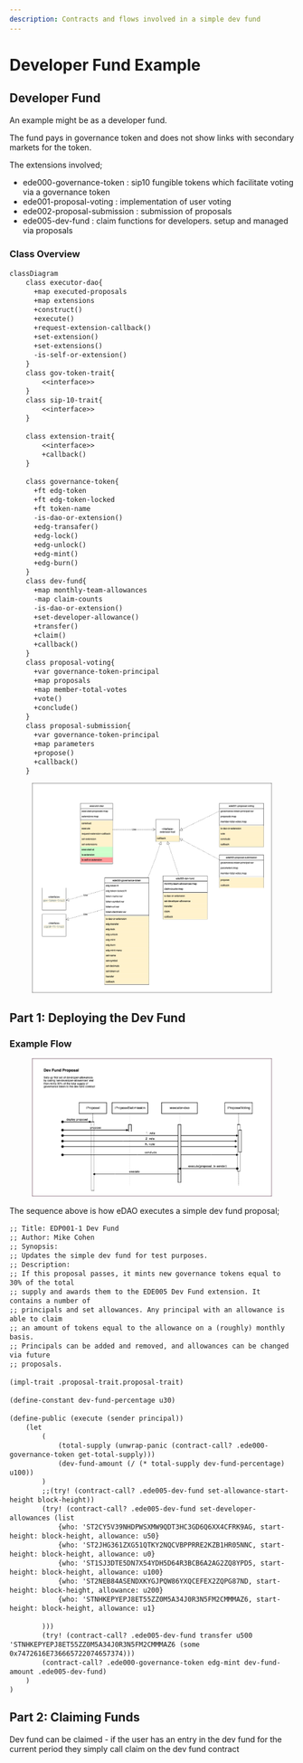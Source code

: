 ```yaml
---
description: Contracts and flows involved in a simple dev fund
---
```


# Developer Fund Example

## Developer Fund

An example might be as a developer fund.&#x20;

The fund pays in governance token and does not show links with secondary markets for the token.

The extensions involved;

* ede000-governance-token : sip10 fungible tokens which facilitate voting via a governance token
* ede001-proposal-voting : implementation of user voting
* ede002-proposal-submission : submission of proposals
* ede005-dev-fund : claim functions for developers. setup and managed via proposals

### Class Overview

```mermaid
classDiagram
    class executor-dao{
      +map executed-proposals
      +map extensions
      +construct()
      +execute()
      +request-extension-callback()
      +set-extension()
      +set-extensions()
      -is-self-or-extension()
    }
    class gov-token-trait{
        <<interface>>
    }
    class sip-10-trait{
        <<interface>>
    }

    class extension-trait{
        <<interface>>
        +callback()
    }

    class governance-token{
      +ft edg-token
      +ft edg-token-locked
      +ft token-name
      -is-dao-or-extension()
      +edg-transafer()
      +edg-lock()
      +edg-unlock()
      +edg-mint()
      +edg-burn()
    }
    class dev-fund{
      +map monthly-team-allowances
      -map claim-counts
      -is-dao-or-extension()
      +set-developer-allowance()
      +transfer()
      +claim()
      +callback()
    }
    class proposal-voting{
      +var governance-token-principal
      +map proposals
      +map member-total-votes
      +vote()
      +conclude()
    }    
    class proposal-submission{
      +var governance-token-principal
      +map parameters
      +propose()
      +callback()
    }
```

<figure><img src="../.gitbook/assets/eDAO-devfund_class.drawio (1).png" alt=""><figcaption></figcaption></figure>

## Part 1: Deploying the Dev Fund

### Example Flow

<figure><img src="../.gitbook/assets/eDAO-devfund_sequence.drawio (2).png" alt=""><figcaption></figcaption></figure>

The sequence above is how eDAO executes a simple dev fund proposal;

```
;; Title: EDP001-1 Dev Fund
;; Author: Mike Cohen
;; Synopsis:
;; Updates the simple dev fund for test purposes.
;; Description:
;; If this proposal passes, it mints new governance tokens equal to 30% of the total
;; supply and awards them to the EDE005 Dev Fund extension. It contains a number of
;; principals and set allowances. Any principal with an allowance is able to claim
;; an amount of tokens equal to the allowance on a (roughly) monthly basis.
;; Principals can be added and removed, and allowances can be changed via future
;; proposals.

(impl-trait .proposal-trait.proposal-trait)

(define-constant dev-fund-percentage u30)

(define-public (execute (sender principal))
	(let
		(
			(total-supply (unwrap-panic (contract-call? .ede000-governance-token get-total-supply)))
			(dev-fund-amount (/ (* total-supply dev-fund-percentage) u100))
		)
		;;(try! (contract-call? .ede005-dev-fund set-allowance-start-height block-height))
		(try! (contract-call? .ede005-dev-fund set-developer-allowances (list
			{who: 'ST2CY5V39NHDPWSXMW9QDT3HC3GD6Q6XX4CFRK9AG, start-height: block-height, allowance: u50}
			{who: 'ST2JHG361ZXG51QTKY2NQCVBPPRRE2KZB1HR05NNC, start-height: block-height, allowance: u0}
			{who: 'ST1SJ3DTE5DN7X54YDH5D64R3BCB6A2AG2ZQ8YPD5, start-height: block-height, allowance: u100}
			{who: 'ST2NEB84ASENDXKYGJPQW86YXQCEFEX2ZQPG87ND, start-height: block-height, allowance: u200}
			{who: 'STNHKEPYEPJ8ET55ZZ0M5A34J0R3N5FM2CMMMAZ6, start-height: block-height, allowance: u1}
			
		)))
		(try! (contract-call? .ede005-dev-fund transfer u500 'STNHKEPYEPJ8ET55ZZ0M5A34J0R3N5FM2CMMMAZ6 (some 0x7472616E736665722074657374)))
		(contract-call? .ede000-governance-token edg-mint dev-fund-amount .ede005-dev-fund)
	)
)
```

## Part 2: Claiming Funds

Dev fund can be claimed - if the user has an entry in the dev fund for the current period they simply call claim on the dev fund contract

